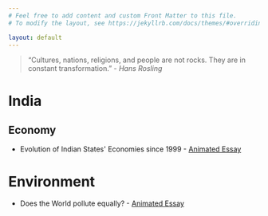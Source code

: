 ```yaml
---
# Feel free to add content and custom Front Matter to this file.
# To modify the layout, see https://jekyllrb.com/docs/themes/#overriding-theme-defaults

layout: default
---
```


> “Cultures, nations, religions, and people are not rocks. They are in constant transformation.” - _Hans Rosling_

# India

## Economy

- Evolution of Indian States' Economies since 1999 - [Animated Essay](./_pages/india_states_nsdp.html)

# Environment

- Does the World pollute equally? - [Animated Essay](./_pages/emissions_per_capita.html)
